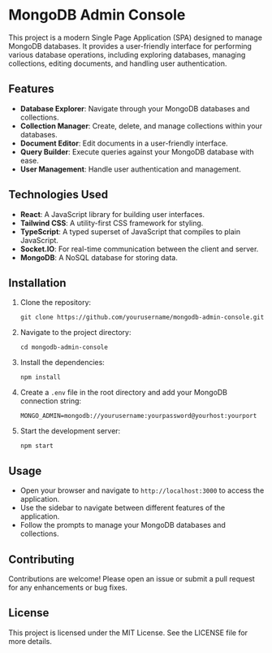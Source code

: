 # MongoDB Admin Console

This project is a modern Single Page Application (SPA) designed to manage MongoDB databases. It provides a user-friendly interface for performing various database operations, including exploring databases, managing collections, editing documents, and handling user authentication.

## Features

- **Database Explorer**: Navigate through your MongoDB databases and collections.
- **Collection Manager**: Create, delete, and manage collections within your databases.
- **Document Editor**: Edit documents in a user-friendly interface.
- **Query Builder**: Execute queries against your MongoDB database with ease.
- **User Management**: Handle user authentication and management.

## Technologies Used

- **React**: A JavaScript library for building user interfaces.
- **Tailwind CSS**: A utility-first CSS framework for styling.
- **TypeScript**: A typed superset of JavaScript that compiles to plain JavaScript.
- **Socket.IO**: For real-time communication between the client and server.
- **MongoDB**: A NoSQL database for storing data.

## Installation

1. Clone the repository:
   ```
   git clone https://github.com/yourusername/mongodb-admin-console.git
   ```

2. Navigate to the project directory:
   ```
   cd mongodb-admin-console
   ```

3. Install the dependencies:
   ```
   npm install
   ```

4. Create a `.env` file in the root directory and add your MongoDB connection string:
   ```
   MONGO_ADMIN=mongodb://yourusername:yourpassword@yourhost:yourport
   ```

5. Start the development server:
   ```
   npm start
   ```

## Usage

- Open your browser and navigate to `http://localhost:3000` to access the application.
- Use the sidebar to navigate between different features of the application.
- Follow the prompts to manage your MongoDB databases and collections.

## Contributing

Contributions are welcome! Please open an issue or submit a pull request for any enhancements or bug fixes.

## License

This project is licensed under the MIT License. See the LICENSE file for more details.